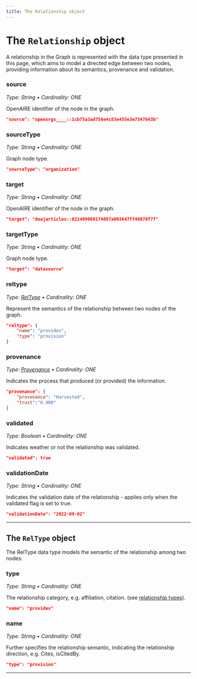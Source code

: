 ```yaml
---
title: The Relationship object
---
```


# The `Relationship` object

A relationship in the Graph is represented with the data type presented in this page, which aims to model a directed edge between two nodes, providing information about its semantics, provenance and validation.

### source
_Type: String &bull; Cardinality: ONE_

OpenAIRE identifier of the node in the graph.

```json
"source": "openorgs____::1cb75a3ad756e4c83e455e3e7347643b"
```

### sourceType
_Type: String &bull; Cardinality: ONE_

Graph node type.

```json
"sourceType": "organization"
```

### target
_Type: String &bull; Cardinality: ONE_

OpenAIRE identifier of the node in the graph.

```json
"target": "doajarticles::022409068174087a003647ff46070f7f"
```

### targetType
_Type: String &bull; Cardinality: ONE_

Graph node type.

```json
"target": "datasource"
```

### reltype
_Type: [RelType](#the-reltype-object) &bull; Cardinality: ONE_

Represent the semantics of the relationship between two nodes of the graph.

```json
"reltype": {
    "name": "provides",
    "type": "provision"
}
```
### provenance
_Type: [Provenance](/data-model/entities/other#provenance-1) &bull; Cardinality: ONE_

Indicates the process that produced (or provided) the information.

```json
"provenance": {
    "provenance": "Harvested",
    "trust":"0.900"
}
```

### validated
_Type: Boolean &bull; Cardinality: ONE_

Indicates weather or not the relationship was validated.

```json
"validated": true
```

### validationDate
_Type: String &bull; Cardinality: ONE_

Indicates the validation date of the relationship - applies only when the validated flag is set to true.

```json
"validationDate": "2022-09-02"
```

---

## The `RelType` object

The RelType data type models the semantic of the relationship among two nodes.

### type
_Type: String &bull; Cardinality: ONE_

The relationship category, e.g. affiliation, citation.  (see [relationship types](./relationship-types)).

```json
"name": "provides"
```

### name
_Type: String &bull; Cardinality: ONE_

Further specifies the relationship semantic, indicating the relationship direction, e.g. Cites, isCitedBy.

```json
"type": "provision"
```
--- 